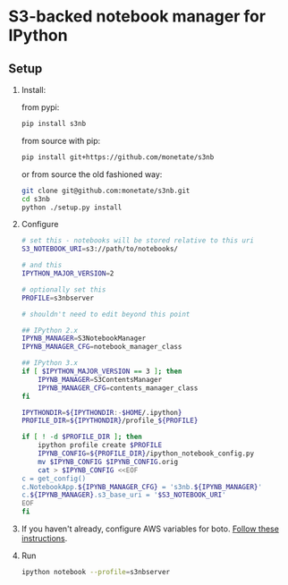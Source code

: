 # S3-backed notebook manager for IPython

## Setup

1. Install:

    from pypi:
    ```bash
    pip install s3nb
    ```

    from source with pip:
    ```bash
    pip install git+https://github.com/monetate/s3nb
    ```

    or from source the old fashioned way:
    ```bash
    git clone git@github.com:monetate/s3nb.git
    cd s3nb
    python ./setup.py install
    ```

2. Configure

    ``` bash
    # set this - notebooks will be stored relative to this uri
    S3_NOTEBOOK_URI=s3://path/to/notebooks/

    # and this
    IPYTHON_MAJOR_VERSION=2

    # optionally set this
    PROFILE=s3nbserver

    # shouldn't need to edit beyond this point

    ## IPython 2.x
    IPYNB_MANAGER=S3NotebookManager
    IPYNB_MANAGER_CFG=notebook_manager_class

    ## IPython 3.x
    if [ $IPYTHON_MAJOR_VERSION == 3 ]; then
        IPYNB_MANAGER=S3ContentsManager
        IPYNB_MANAGER_CFG=contents_manager_class
    fi

    IPYTHONDIR=${IPYTHONDIR:-$HOME/.ipython}
    PROFILE_DIR=${IPYTHONDIR}/profile_${PROFILE}

    if [ ! -d $PROFILE_DIR ]; then
        ipython profile create $PROFILE
        IPYNB_CONFIG=${PROFILE_DIR}/ipython_notebook_config.py
        mv $IPYNB_CONFIG $IPYNB_CONFIG.orig
        cat > $IPYNB_CONFIG <<EOF
    c = get_config()
    c.NotebookApp.${IPYNB_MANAGER_CFG} = 's3nb.${IPYNB_MANAGER}'
    c.${IPYNB_MANAGER}.s3_base_uri = '$S3_NOTEBOOK_URI'
    EOF
    fi
    ```

3. If you haven't already, configure AWS variables for boto.  [Follow these instructions](http://blogs.aws.amazon.com/security/post/Tx3D6U6WSFGOK2H/A-New-and-Standardized-Way-to-Manage-Credentials-in-the-AWS-SDKs).

4. Run
    ``` bash
    ipython notebook --profile=s3nbserver
    ```
